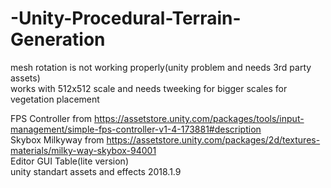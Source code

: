 # -Unity-Procedural-Terrain-Generation  
mesh rotation is not working properly(unity problem and needs 3rd party assets)  
works with 512x512 scale and needs tweeking for bigger scales for vegetation placement  

FPS Controller from https://assetstore.unity.com/packages/tools/input-management/simple-fps-controller-v1-4-173881#description  
Skybox Milkyway from https://assetstore.unity.com/packages/2d/textures-materials/milky-way-skybox-94001  
Editor GUI Table(lite version)  
unity standart assets and effects 2018.1.9  
